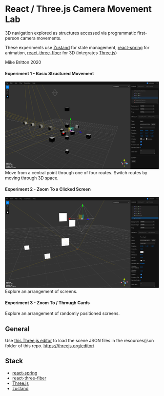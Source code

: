 
# React / Three.js Camera Movement Lab


3D navigation explored as structures accessed via programmatic first-person camera movements. 

These experiments use [Zustand](https://github.com/pmndrs/zustand) for state management, [react-spring](https://www.react-spring.io/) for animation, [react-three-fiber](https://github.com/pmndrs/react-three-fiber) for 3D (integrates [Three.js](https://threejs.org/))

Mike Britton 2020

#### Experiment 1 - Basic Structured Movement
![](experiment-00.png?raw=true)
Move from a central point through one of four routes. Switch routes by moving through 3D space. 

#### Experiment 2 - Zoom To a Clicked Screen
![](experiment-01.png?raw=true)
Explore an arrangement of screens.

#### Experiment 3 - Zoom To / Through Cards
Explore an arrangement of randomly positioned screens.

## General

Use [this Three.js editor](https://threejs.org/editor/) to load the scene JSON files in the resources/json folder of this repo.
https://threejs.org/editor/

## Stack

- [react-spring](https://www.react-spring.io/docs)
- [react-three-fiber](https://github.com/pmndrs/react-three-fiber) 
- [Three.js](https://threejs.org/)
- [zustand](https://github.com/pmndrs/zustand)
